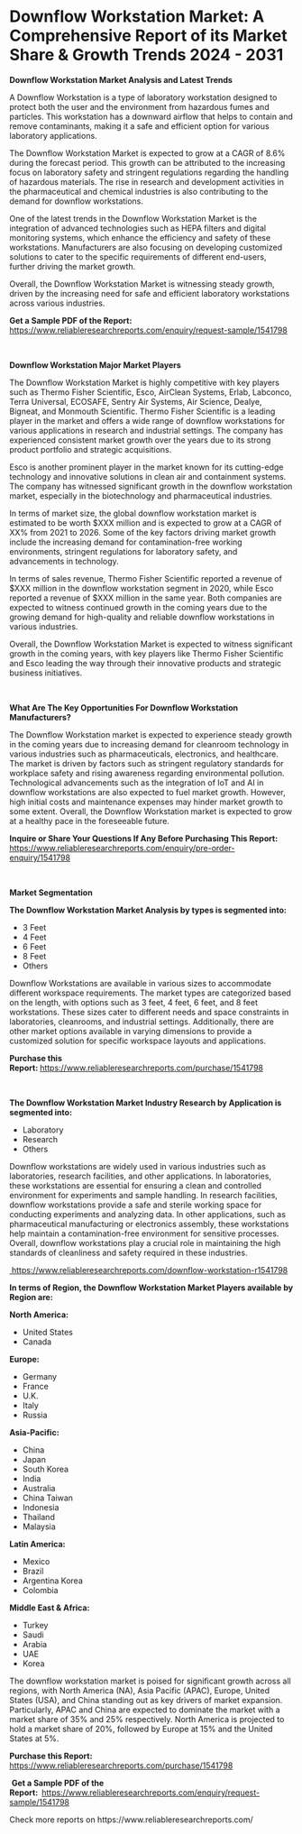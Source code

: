 <p><h1>Downflow Workstation Market: A Comprehensive Report of its Market Share & Growth Trends 2024 - 2031</h1></p><p><strong>Downflow Workstation Market Analysis and Latest Trends</strong></p>
<p><p>A Downflow Workstation is a type of laboratory workstation designed to protect both the user and the environment from hazardous fumes and particles. This workstation has a downward airflow that helps to contain and remove contaminants, making it a safe and efficient option for various laboratory applications.</p><p>The Downflow Workstation Market is expected to grow at a CAGR of 8.6% during the forecast period. This growth can be attributed to the increasing focus on laboratory safety and stringent regulations regarding the handling of hazardous materials. The rise in research and development activities in the pharmaceutical and chemical industries is also contributing to the demand for downflow workstations.</p><p>One of the latest trends in the Downflow Workstation Market is the integration of advanced technologies such as HEPA filters and digital monitoring systems, which enhance the efficiency and safety of these workstations. Manufacturers are also focusing on developing customized solutions to cater to the specific requirements of different end-users, further driving the market growth.</p><p>Overall, the Downflow Workstation Market is witnessing steady growth, driven by the increasing need for safe and efficient laboratory workstations across various industries.</p></p>
<p><strong>Get a Sample PDF of the Report:&nbsp;</strong> <a href="https://www.reliableresearchreports.com/enquiry/request-sample/1541798">https://www.reliableresearchreports.com/enquiry/request-sample/1541798</a></p>
<p>&nbsp;</p>
<p><strong>Downflow Workstation Major Market Players</strong></p>
<p><p>The Downflow Workstation Market is highly competitive with key players such as Thermo Fisher Scientific, Esco, AirClean Systems, Erlab, Labconco, Terra Universal, ECOSAFE, Sentry Air Systems, Air Science, Dealye, Bigneat, and Monmouth Scientific. Thermo Fisher Scientific is a leading player in the market and offers a wide range of downflow workstations for various applications in research and industrial settings. The company has experienced consistent market growth over the years due to its strong product portfolio and strategic acquisitions.</p><p>Esco is another prominent player in the market known for its cutting-edge technology and innovative solutions in clean air and containment systems. The company has witnessed significant growth in the downflow workstation market, especially in the biotechnology and pharmaceutical industries.</p><p>In terms of market size, the global downflow workstation market is estimated to be worth $XXX million and is expected to grow at a CAGR of XX% from 2021 to 2026. Some of the key factors driving market growth include the increasing demand for contamination-free working environments, stringent regulations for laboratory safety, and advancements in technology.</p><p>In terms of sales revenue, Thermo Fisher Scientific reported a revenue of $XXX million in the downflow workstation segment in 2020, while Esco reported a revenue of $XXX million in the same year. Both companies are expected to witness continued growth in the coming years due to the growing demand for high-quality and reliable downflow workstations in various industries.</p><p>Overall, the Downflow Workstation Market is expected to witness significant growth in the coming years, with key players like Thermo Fisher Scientific and Esco leading the way through their innovative products and strategic business initiatives.</p></p>
<p>&nbsp;</p>
<p><strong>What Are The Key Opportunities For Downflow Workstation Manufacturers?</strong></p>
<p><p>The Downflow Workstation market is expected to experience steady growth in the coming years due to increasing demand for cleanroom technology in various industries such as pharmaceuticals, electronics, and healthcare. The market is driven by factors such as stringent regulatory standards for workplace safety and rising awareness regarding environmental pollution. Technological advancements such as the integration of IoT and AI in downflow workstations are also expected to fuel market growth. However, high initial costs and maintenance expenses may hinder market growth to some extent. Overall, the Downflow Workstation market is expected to grow at a healthy pace in the foreseeable future.</p></p>
<p><strong>Inquire or Share Your Questions If Any Before Purchasing This Report:</strong> <a href="https://www.reliableresearchreports.com/enquiry/pre-order-enquiry/1541798">https://www.reliableresearchreports.com/enquiry/pre-order-enquiry/1541798</a></p>
<p>&nbsp;</p>
<p><strong>Market Segmentation</strong></p>
<p><strong>The Downflow Workstation Market Analysis by types is segmented into:</strong></p>
<p><ul><li>3 Feet</li><li>4 Feet</li><li>6 Feet</li><li>8 Feet</li><li>Others</li></ul></p>
<p><p>Downflow Workstations are available in various sizes to accommodate different workspace requirements. The market types are categorized based on the length, with options such as 3 feet, 4 feet, 6 feet, and 8 feet workstations. These sizes cater to different needs and space constraints in laboratories, cleanrooms, and industrial settings. Additionally, there are other market options available in varying dimensions to provide a customized solution for specific workspace layouts and applications.</p></p>
<p><strong>Purchase this Report:&nbsp;</strong><a href="https://www.reliableresearchreports.com/purchase/1541798">https://www.reliableresearchreports.com/purchase/1541798</a></p>
<p>&nbsp;</p>
<p><strong>The Downflow Workstation Market Industry Research by Application is segmented into:</strong></p>
<p><ul><li>Laboratory</li><li>Research</li><li>Others</li></ul></p>
<p><p>Downflow workstations are widely used in various industries such as laboratories, research facilities, and other applications. In laboratories, these workstations are essential for ensuring a clean and controlled environment for experiments and sample handling. In research facilities, downflow workstations provide a safe and sterile working space for conducting experiments and analyzing data. In other applications, such as pharmaceutical manufacturing or electronics assembly, these workstations help maintain a contamination-free environment for sensitive processes. Overall, downflow workstations play a crucial role in maintaining the high standards of cleanliness and safety required in these industries.</p></p>
<p><a href="https://www.reliableresearchreports.com/downflow-workstation-r1541798">&nbsp;https://www.reliableresearchreports.com/downflow-workstation-r1541798</a></p>
<p><strong>In terms of Region, the Downflow Workstation Market Players available by Region are:</strong></p>
<p>
    <p> <strong> North America: </strong>
        <ul>
            <li>United States</li>
            <li>Canada</li>
        </ul>
        </p> 
    <p> <strong> Europe: </strong>
        <ul>
            <li>Germany</li>
            <li>France</li>
            <li>U.K.</li>
            <li>Italy</li>
            <li>Russia</li>
        </ul>
        </p> 
    <p> <strong> Asia-Pacific: </strong>
        <ul>
            <li>China</li>
            <li>Japan</li>
            <li>South Korea</li>
            <li>India</li>
            <li>Australia</li>
            <li>China Taiwan</li>
            <li>Indonesia</li>
            <li>Thailand</li>
            <li>Malaysia</li>
        </ul>
        </p> 
    <p> <strong> Latin America: </strong>
        <ul>
            <li>Mexico</li>
            <li>Brazil</li>
            <li>Argentina Korea</li>
            <li>Colombia</li>
        </ul>
        </p> 
    <p> <strong> Middle East & Africa: </strong>
        <ul>
            <li>Turkey</li>
            <li>Saudi</li>
            <li>Arabia</li>
            <li>UAE</li>
            <li>Korea</li>
        </ul>
    </p>
    </p>
<p><p>The downflow workstation market is poised for significant growth across all regions, with North America (NA), Asia Pacific (APAC), Europe, United States (USA), and China standing out as key drivers of market expansion. Particularly, APAC and China are expected to dominate the market with a market share of 35% and 25% respectively. North America is projected to hold a market share of 20%, followed by Europe at 15% and the United States at 5%.</p></p>
<p><strong>Purchase this Report: </strong><a href="https://www.reliableresearchreports.com/purchase/1541798">https://www.reliableresearchreports.com/purchase/1541798</a></p>
<p>&nbsp;<strong>Get a Sample PDF of the Report:&nbsp;&nbsp;</strong><a href="https://www.reliableresearchreports.com/enquiry/request-sample/1541798">https://www.reliableresearchreports.com/enquiry/request-sample/1541798</a></p>
<p><strong></strong></p>
<p>Check more reports on https://www.reliableresearchreports.com/</p>